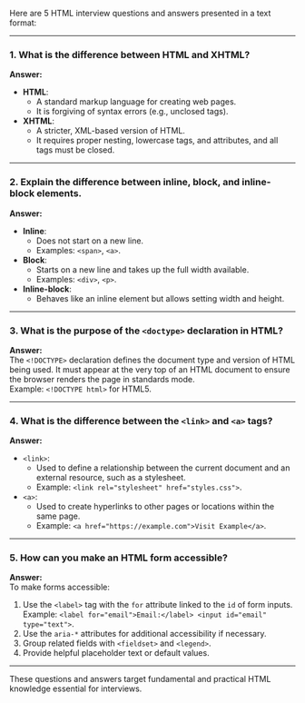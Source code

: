 Here are 5 HTML interview questions and answers presented in a text format:

---

### **1. What is the difference between HTML and XHTML?**  
**Answer:**  
- **HTML**:  
  - A standard markup language for creating web pages.  
  - It is forgiving of syntax errors (e.g., unclosed tags).  
- **XHTML**:  
  - A stricter, XML-based version of HTML.  
  - It requires proper nesting, lowercase tags, and attributes, and all tags must be closed.  

---

### **2. Explain the difference between inline, block, and inline-block elements.**  
**Answer:**  
- **Inline**:  
  - Does not start on a new line.  
  - Examples: `<span>`, `<a>`.  
- **Block**:  
  - Starts on a new line and takes up the full width available.  
  - Examples: `<div>`, `<p>`.  
- **Inline-block**:  
  - Behaves like an inline element but allows setting width and height.  

---

### **3. What is the purpose of the `<doctype>` declaration in HTML?**  
**Answer:**  
The `<!DOCTYPE>` declaration defines the document type and version of HTML being used. It must appear at the very top of an HTML document to ensure the browser renders the page in standards mode.  
Example: `<!DOCTYPE html>` for HTML5.

---

### **4. What is the difference between the `<link>` and `<a>` tags?**  
**Answer:**  
- `<link>`:  
  - Used to define a relationship between the current document and an external resource, such as a stylesheet.  
  - Example: `<link rel="stylesheet" href="styles.css">`.  
- `<a>`:  
  - Used to create hyperlinks to other pages or locations within the same page.  
  - Example: `<a href="https://example.com">Visit Example</a>`.

---

### **5. How can you make an HTML form accessible?**  
**Answer:**  
To make forms accessible:  
1. Use the `<label>` tag with the `for` attribute linked to the `id` of form inputs.  
   Example: `<label for="email">Email:</label> <input id="email" type="text">`.  
2. Use the `aria-*` attributes for additional accessibility if necessary.  
3. Group related fields with `<fieldset>` and `<legend>`.  
4. Provide helpful placeholder text or default values.

--- 

These questions and answers target fundamental and practical HTML knowledge essential for interviews.
